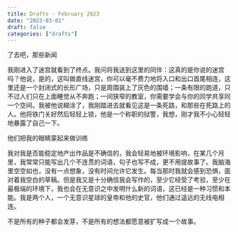 ```yaml
---
title: Drafts - February 2023
date: "2023-03-01"
draft: false
categories: ["drafts"]
---
```


了去吧，那些新闻  

我刚进入了迷宫就看到了终点。我问将我送到这里的同伴：这真的是你说的迷宫吗？他说，是的，这叫做直线迷宫，你可以毫不费力地将入口和出口首尾相连，这里还是一个封闭式的长形广场，只是周围装上了灰色的围墙；一条有限的跑道，只不过人们只在上面睡觉从不奔跑；一间狭窄的教室，你需要学会与你的同学共享同一个空间。我被他说糊涂了，我刚踏进去就看见这是一条死路，和那些在死路上的人。他将铁门关好然后轻轻上锁，他是一个称职的狱警，我想，刚才我不小心轻轻地暴露了自己一下。

他们把我的眼睛蒙起来做训练  

我对我是否能稳定地产出作品是不确信的，我会轻易地被环境影响，在某几个月里，我常常只能写出几个不连贯的词语，句子也写不成，更不用提故事了。我脑海里空空如也，没有一点想象，没有时间允许它发生。每当那时我就会感到恐惧，面对着我空白的草稿。但是我又是十分确信我会写作的，至少它经受了考验，至少在最极端的环境下，我也会在无意识之中发明什么新的词语，这已经是一种习惯和本能。我是两个人，一个无意识星球的皇帝和他的史官，他们通过遥远的无线电相连。  

不是所有的种子都会发芽，不是所有的想法都愿意被扩写成一个故事。